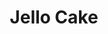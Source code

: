 ---
layout: recipe
title: Jello Cake
image: jello-cake.jpg
tags: Dessert, Cake

yield: 1 Cake
preptime: 60 Minutes
cooktime: 10-12 Minutes

ingredients:
- 1 Small Box of Strawberry Jello
- 1 Small Box of Vanilla Pudding
- French Vanilla Cake Mix
- 1 Tub of CoolWhip

directions:
- Bake the Cake.
- While cake is still warm, poke holes several large holes in it with a tooth pick.
- Boil 1 Cup of Water and dissolve Jello. Add an extra 1/2 cup of water.
- Pour Jello over the cake, and concentrate on the holes you made previously.
- Place cake in the refrigerator and allow to cool completely.
- Make Pudding and mix in CoolWhip after allowing it to set up.
- Apply on top of cake and refrigerate. 

---